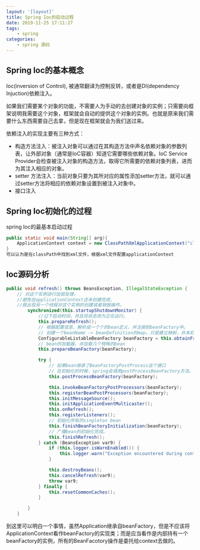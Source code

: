 ```yaml
---
layout: '[layout]'
title: Spring Ioc的启动过程
date: 2019-11-25 17:11:27
tags:
    - spring
categories:
    - spring 源码
---
```

## Spring Ioc的基本概念
Ioc(inversion of Control), 被通常翻译为控制反转，或者是DI(dependency Injuction)依赖注入。

如果我们需要某个对象的功能，不需要人为手动的去创建对象的实例；只需要向框架说明我需要这个对象，框架就会自动的提供这个对象的实例。也就是原来我们需要什么东西需要自己去拿，但是现在框架就会为我们送过来。

依赖注入的实现主要有三种方式：
- 构造方法注入：被注入对象可以通过在其构造方法中声名依赖对象的参数列表，让外部对象（通常是IoC容器）知道它需要哪些依赖对象。IoC Service Provider会检查被注入对象的构造方法，取得它所需要的依赖对象列表，进而为其注入相应的对象。
- setter 方法注入：当前对象只要为其所对应的属性添加setter方法，就可以通过setter方法将相应的依赖对象设置到被注入对象中。
- 接口注入

## Spring Ioc初始化的过程
spring Ioc的最基本启动过程
```java 
public static void main(String[] arg){
    ApplicationContext context = new ClassPathXmlApplicationContext("classpath:applicationfile.xml");
} 
可以认为是在classPath中找到xml文件，根据xml文件配置applicationContext
```

## Ioc源码分析
```java
public void refresh() throws BeansException, IllegalStateException {
    // 对这个实例进行加锁处理，
    //避免在applicationContext还未创建完成，
    //就出现另一个线程对这个实例的创建或者销毁操作。
        synchronized(this.startupShutdownMonitor) {
            //记下启动时间，并且将状态改为正在运行。
            this.prepareRefresh();
            // 根据配置信息，解析成一个个的bean定义，并注册到beanFactory中。
            // 创建一个beanName -> beanDefinition的map，只是建立映射，并未初始化。
            ConfigurableListableBeanFactory beanFactory = this.obtainFreshBeanFactory();
            // bean的加载器，并加载几个特殊的bean
            this.prepareBeanFactory(beanFactory);

            try {
                // 如果bean继承了BeanFactoryPostProcess这个接口
                // 在初始化的时候，spring会调用postProcessBeanFactory方法。
                this.postProcessBeanFactory(beanFactory);

                this.invokeBeanFactoryPostProcessors(beanFactory);
                this.registerBeanPostProcessors(beanFactory);
                this.initMessageSource();
                this.initApplicationEventMulticaster();
                this.onRefresh();
                this.registerListeners();
                // 初始化所有的singleton bean
                this.finishBeanFactoryInitialization(beanFactory);
                // 广播bean的初始化完成。
                this.finishRefresh();
            } catch (BeansException var9) {
                if (this.logger.isWarnEnabled()) {
                    this.logger.warn("Exception encountered during context initialization - cancelling refresh attempt: " + var9);
                }

                this.destroyBeans();
                this.cancelRefresh(var9);
                throw var9;
            } finally {
                this.resetCommonCaches();
            }

        }
    }
```
到这里可以明白一个事情，虽然Application继承自beanFactory，但是不应该将ApplicationContext看作beanFactory的实现类；而是应当看作是内部持有一个beanFactory的实例，所有的BeanFacotory操作是委托给context去做的。

